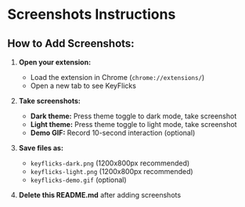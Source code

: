 # Screenshots Instructions

## How to Add Screenshots:

1. **Open your extension:**
   - Load the extension in Chrome (`chrome://extensions/`)
   - Open a new tab to see KeyFlicks

2. **Take screenshots:**
   - **Dark theme:** Press theme toggle to dark mode, take screenshot
   - **Light theme:** Press theme toggle to light mode, take screenshot
   - **Demo GIF:** Record 10-second interaction (optional)

3. **Save files as:**
   - `keyflicks-dark.png` (1200x800px recommended)
   - `keyflicks-light.png` (1200x800px recommended)
   - `keyflicks-demo.gif` (optional)

4. **Delete this README.md** after adding screenshots